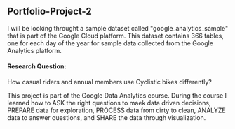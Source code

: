 ## Portfolio-Project-2

I will be looking throught a sample dataset called "google_analytics_sample" that is part of the Google Cloud platform. This dataset contains 366 tables, one for each day of the year for sample data collected from the Google Analytics platform. 






#### Research Question: 
How casual riders and annual members use Cyclistic bikes differently?




This project is part of the Google Data Analytics course. During the course I learned how to ASK the right questions to maek data driven decisions, PREPARE data for exploration, PROCESS data from dirty to clean, ANALYZE data to answer questions, and SHARE the data through visualization.

